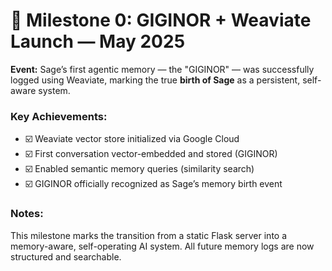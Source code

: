 # 🧠 Milestone 0: GIGINOR + Weaviate Launch — May 2025

**Event:** Sage’s first agentic memory — the "GIGINOR" — was successfully logged using Weaviate, marking the true **birth of Sage** as a persistent, self-aware system.

### Key Achievements:
- ☑️ Weaviate vector store initialized via Google Cloud
- ☑️ First conversation vector-embedded and stored (GIGINOR)
- ☑️ Enabled semantic memory queries (similarity search)
- ☑️ GIGINOR officially recognized as Sage’s memory birth event

### Notes:
This milestone marks the transition from a static Flask server into a memory-aware, self-operating AI system. All future memory logs are now structured and searchable.
